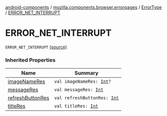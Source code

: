 [android-components](../../index.md) / [mozilla.components.browser.errorpages](../index.md) / [ErrorType](index.md) / [ERROR_NET_INTERRUPT](./-e-r-r-o-r_-n-e-t_-i-n-t-e-r-r-u-p-t.md)

# ERROR_NET_INTERRUPT

`ERROR_NET_INTERRUPT` [(source)](https://github.com/mozilla-mobile/android-components/blob/master/components/browser/errorpages/src/main/java/mozilla/components/browser/errorpages/ErrorPages.kt#L136)

### Inherited Properties

| Name | Summary |
|---|---|
| [imageNameRes](image-name-res.md) | `val imageNameRes: `[`Int`](https://kotlinlang.org/api/latest/jvm/stdlib/kotlin/-int/index.html)`?` |
| [messageRes](message-res.md) | `val messageRes: `[`Int`](https://kotlinlang.org/api/latest/jvm/stdlib/kotlin/-int/index.html) |
| [refreshButtonRes](refresh-button-res.md) | `val refreshButtonRes: `[`Int`](https://kotlinlang.org/api/latest/jvm/stdlib/kotlin/-int/index.html) |
| [titleRes](title-res.md) | `val titleRes: `[`Int`](https://kotlinlang.org/api/latest/jvm/stdlib/kotlin/-int/index.html) |
